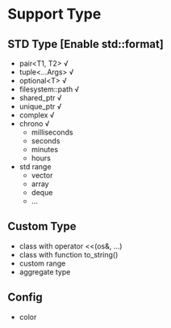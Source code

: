 # Support Type

## STD Type [Enable std::format]
- pair<T1, T2>        √
- tuple<...Args>      √
- optional\<T\>       √
- filesystem::path    √
- shared_ptr          √
- unique_ptr          √
- complex             √
- chrono              √
  - milliseconds
  - seconds
  - minutes
  - hours
- std range
  - vector
  - array
  - deque
  - ...

## Custom Type
- class with operator <<(os&, ...)
- class with function to_string()
- custom range
- aggregate type


## Config
- color